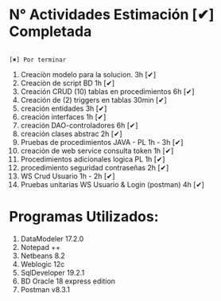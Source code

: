   # N°         Actividades                                       Estimación  [✔] Completada 
                                                                          [✖] Por terminar
 1.  Creaciòn modelo para la solucion.                           3h       [✔]
 2.  Creaciòn de script BD                                       1h       [✔]
 3.  Creación CRUD (10) tablas en procedimientos                 6h       [✔]
 4.  Creación de (2) triggers en tablas                          30min    [✔]
 5.  creación entidades                                          3h       [✔]
 6.  creación interfaces                                         1h       [✔]
 7.  creación DAO-controladores                                  6h       [✔]
 8.  creación clases abstrac                                     2h       [✔]
 9.  Pruebas de procedimientos JAVA - PL                       1h - 3h    [✔]
 10. creación de web service consulta token                      1h       [✔]
 11. Procedimientos adicionales logica PL                        1h       [✔]
 12. procedimiento seguridad contraseñas                         2h       [✔]
 13. WS Crud Usuario                                           1h - 2h    [✔]
 14. Pruebas unitarias WS Usuario & Login (postman)              4h       [✔]
 

 # Programas Utilizados:
 1. DataModeler 17.2.0
 2. Notepad ++
 3. Netbeans 8.2
 4. Weblogic 12c
 5. SqlDeveloper 19.2.1
 6. BD Oracle 18 express edition
 7. Postman v8.3.1 
 
